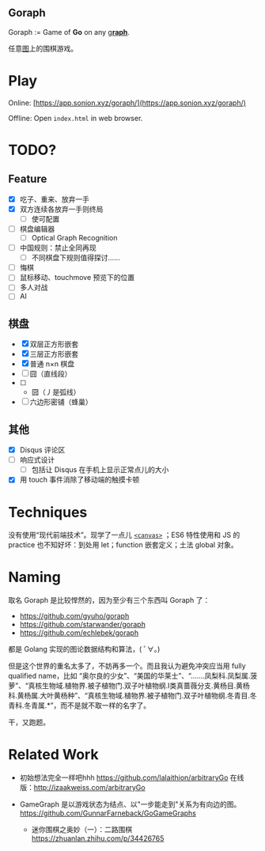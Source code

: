 Goraph
---

Goraph := Game of **Go** on any [g**raph**](https://en.wikipedia.org/wiki/Graph_(discrete_mathematics)).

任意[图](https://zh.wikipedia.org/wiki/图_(数学))上的围棋游戏。

# Play

Online: [https://app.sonion.xyz/goraph/](https://app.sonion.xyz/goraph/)

Offline: Open `index.html` in web browser.

# TODO?

## Feature

- [x] 吃子、重来、放弃一手
- [x] 双方连续各放弃一手则终局
    - [ ] 使可配置
- [ ] 棋盘编辑器
    - [ ] Optical Graph Recognition
- [ ] 中国规则：禁止全同再现
    - [ ] 不同棋盘下规则值得探讨……
- [ ] 悔棋
- [ ] 鼠标移动、touchmove 预览下的位置
- [ ] 多人对战
- [ ] AI

## 棋盘

- [x] 双层正方形嵌套
- [x] 三层正方形嵌套
- [x] 普通 n×n 棋盘
- [ ] 囧（直线段）
- [ ] * 囧（丿是弧线）
- [ ] 六边形密铺（蜂巢）

## 其他

- [x] Disqus 评论区
- [ ] 响应式设计
    - [ ] 包括让 Disqus 在手机上显示正常点儿的大小
- [x] 用 touch 事件消除了移动端的触摸卡顿

# Techniques

没有使用“现代前端技术”。现学了一点儿 [`<canvas>`](https://developer.mozilla.org/zh-CN/docs/Web/API/Canvas_API/Tutorial/Basic_usage) ；ES6 特性使用和 JS 的 practice 也不知好坏：到处用 let；function 嵌套定义；土法 global 对象。

# Naming

取名 Goraph 是比较悍然的，因为至少有三个东西叫 Goraph 了：

+ https://github.com/gyuho/goraph
+ https://github.com/starwander/goraph
+ https://github.com/echlebek/goraph

都是 Golang 实现的图论数据结构和算法，( ﾟ∀。)

但是这个世界的重名太多了，不妨再多一个。而且我认为避免冲突应当用 fully qualified name，比如 “奥尔良的少女”、“美国的华莱士”、“…….凤梨科.凤梨属.菠萝”、“真核生物域.植物界.被子植物门.双子叶植物纲.I类真蔷薇分支.黄杨目.黄杨科.黄杨属.大叶黄杨种”、“真核生物域.植物界.被子植物门.双子叶植物纲.冬青目.冬青科.冬青属.*”，而不是就不取一样的名字了。

干，又跑题。

# Related Work

+ 初始想法完全一样吧hhh https://github.com/lalaithion/arbitraryGo 在线版：http://izaakweiss.com/arbitraryGo

+ GameGraph 是以游戏状态为结点、以"一步能走到"关系为有向边的图。https://github.com/GunnarFarneback/GoGameGraphs

    + 迷你围棋之奥妙（一）：二路围棋 https://zhuanlan.zhihu.com/p/34426765